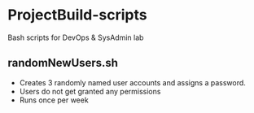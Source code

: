 # ProjectBuild-scripts
Bash scripts for DevOps &amp; SysAdmin lab


## randomNewUsers.sh
- Creates 3 randomly named user accounts and assigns a password.
- Users do not get granted any permissions
- Runs once per week